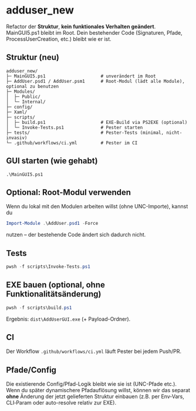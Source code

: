 # adduser_new

Refactor der **Struktur**, **kein funktionales Verhalten geändert**.  
MainGUI5.ps1 bleibt im Root. Dein bestehender Code (Signaturen, Pfade, ProcessUserCreation, etc.) bleibt wie er ist.

## Struktur (neu)

```
adduser_new/
├─ MainGUI5.ps1                     # unverändert im Root
├─ AddUser.psd1 / AddUser.psm1      # Root-Modul (lädt alle Module), optional zu benutzen
├─ Modules/
│  ├─ Public/
│  └─ Internal/
├─ config/
├─ Xaml/
├─ scripts/
│  ├─ build.ps1                     # EXE-Build via PS2EXE (optional)
│  └─ Invoke-Tests.ps1              # Pester starten
├─ tests/                           # Pester-Tests (minimal, nicht-invasiv)
└─ .github/workflows/ci.yml         # Pester im CI
```

## GUI starten (wie gehabt)

```
.\MainGUI5.ps1
```

## Optional: Root-Modul verwenden

Wenn du lokal mit den Modulen arbeiten willst (ohne UNC-Importe), kannst du

```powershell
Import-Module .\AddUser.psd1 -Force
```

nutzen – der bestehende Code ändert sich dadurch nicht.

## Tests

```powershell
pwsh -f scripts\Invoke-Tests.ps1
```

## EXE bauen (optional, ohne Funktionalitätsänderung)

```powershell
pwsh -f scripts\build.ps1
```

Ergebnis: `dist\AddUserGUI.exe` (+ Payload-Ordner).

## CI

Der Workflow `.github/workflows/ci.yml` läuft Pester bei jedem Push/PR.

## Pfade/Config

Die existierende Config/Pfad-Logik bleibt wie sie ist (UNC-Pfade etc.).  
Wenn du später dynamischere Pfadauflösung willst, können wir das separat **ohne** Änderung der jetzt gelieferten Struktur einbauen (z.B. per Env‑Vars, CLI‑Param oder auto-resolve relativ zur EXE).
